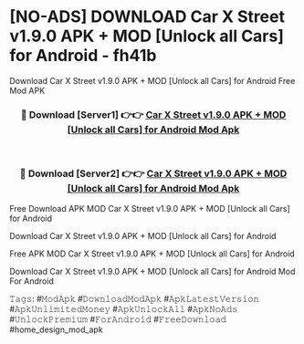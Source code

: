 # [NO-ADS] DOWNLOAD Car X Street v1.9.0 APK + MOD [Unlock all Cars] for Android - fh41b
Download Car X Street v1.9.0 APK + MOD [Unlock all Cars] for Android Free Mod APK

<div align="center">
<h3>🔴 Download [Server1] 👉👉 <a href="https://apk-comot.site?title=Car_X_Street_v1.9.0_APK_+_MOD_[Unlock_all_Cars]_for_Android">Car X Street v1.9.0 APK + MOD [Unlock all Cars] for Android Mod Apk</a></h3><br>

<h3>🔴 Download [Server2] 👉👉 <a href="https://apk-comot.site?title=Car_X_Street_v1.9.0_APK_+_MOD_[Unlock_all_Cars]_for_Android">Car X Street v1.9.0 APK + MOD [Unlock all Cars] for Android Mod Apk</a></h3>
</div>


Free Download APK MOD Car X Street v1.9.0 APK + MOD [Unlock all Cars] for Android

Download Car X Street v1.9.0 APK + MOD [Unlock all Cars] for Android 

Free APK MOD Car X Street v1.9.0 APK + MOD [Unlock all Cars] for Android 

Download Car X Street v1.9.0 APK + MOD [Unlock all Cars] for Android Mod For Android

𝚃𝚊𝚐𝚜: #𝙼𝚘𝚍𝙰𝚙𝚔 #𝙳𝚘𝚠𝚗𝚕𝚘𝚊𝚍𝙼𝚘𝚍𝙰𝚙𝚔 #𝙰𝚙𝚔𝙻𝚊𝚝𝚎𝚜𝚝𝚅𝚎𝚛𝚜𝚒𝚘𝚗 #𝙰𝚙𝚔𝚄𝚗𝚕𝚒𝚖𝚒𝚝𝚎𝚍𝙼𝚘𝚗𝚎𝚢 #𝙰𝚙𝚔𝚄𝚗𝚕𝚘𝚌𝚔𝙰𝚕𝚕 #𝙰𝚙𝚔𝙽𝚘𝙰𝚍𝚜 #𝚄𝚗𝚕𝚘𝚌𝚔𝙿𝚛𝚎𝚖𝚒𝚞𝚖 #𝙵𝚘𝚛𝙰𝚗𝚍𝚛𝚘𝚒𝚍 #𝙵𝚛𝚎𝚎𝙳𝚘𝚠𝚗𝚕𝚘𝚊𝚍 #home_design_mod_apk